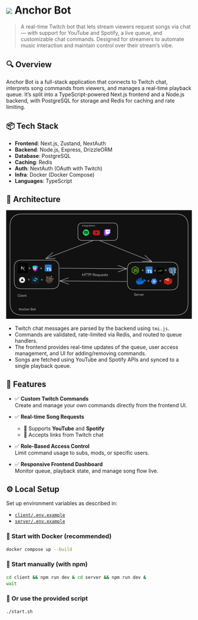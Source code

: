 # ![](https://anchor-bot.vercel.app/anchor.svg) Anchor Bot

> A real-time Twitch bot that lets stream viewers request songs via chat — with support for YouTube and Spotify, a live queue, and customizable chat commands. Designed for streamers to automate music interaction and maintain control over their stream’s vibe.

## 🔍 Overview

Anchor Bot is a full-stack application that connects to Twitch chat, interprets song commands from viewers, and manages a real-time playback queue. It’s split into a TypeScript-powered Next.js frontend and a Node.js backend, with PostgreSQL for storage and Redis for caching and rate limiting.

## 📦 Tech Stack

- **Frontend**: Next.js, Zustand, NextAuth
- **Backend**: Node.js, Express, DrizzleORM
- **Database**: PostgreSQL
- **Caching**: Redis
- **Auth**: NextAuth (OAuth with Twitch)
- **Infra**: Docker (Docker Compose)
- **Languages**: TypeScript

## 🧱 Architecture

![Architecture Diagram](client/public/updated.png)

- Twitch chat messages are parsed by the backend using `tmi.js`.
- Commands are validated, rate-limited via Redis, and routed to queue handlers.
- The frontend provides real-time updates of the queue, user access management, and UI for adding/removing commands.
- Songs are fetched using YouTube and Spotify APIs and synced to a single playback queue.

## 🚀 Features

- ✅ **Custom Twitch Commands**  
  Create and manage your own commands directly from the frontend UI.

- ✅ **Real-time Song Requests**

  - 🎵 Supports **YouTube** and **Spotify**
  - 🔎 Accepts links from Twitch chat

- ✅ **Role-Based Access Control**  
  Limit command usage to subs, mods, or specific users.

- ✅ **Responsive Frontend Dashboard**  
  Monitor queue, playback state, and manage song flow live.

## ⚙️ Local Setup

Set up environment variables as described in:

- [`client/.env.example`](client/.env.example)
- [`server/.env.example`](server/.env.example)

### 🔁 Start with Docker (recommended)

```bash
docker compose up --build
```

### 🧪 Start manually (with npm)

```bash
cd client && npm run dev & cd server && npm run dev &
wait
```

### 🧰 Or use the provided script

```bash
./start.sh
```
